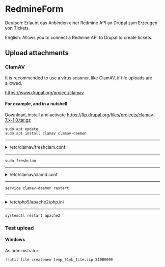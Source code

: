 # RedmineForm

Deutsch: Erlaubt das Anbinden einer Redmine API an Drupal zum Erzeugen von Tickets.

English: Allows you to connect a Redmine API to Drupal to create tickets.

## Upload attachments

### ClamAV

It is recommended to use a virus scanner, like ClamAV, if file uploads are allowed.

https://www.drupal.org/project/clamav

#### For example, and in a nutshell

Download, install and activate https://ftp.drupal.org/files/projects/clamav-7.x-1.0.tar.gz

```
sudo apt update
sudo apt install clamav clamav-daemon
```

---

<details>
<summary>/etc/clamav/freshclam.conf</summary>
<pre><code>
# Automatically created by the clamav-freshclam postinst
# Comments will get lost when you reconfigure the clamav-freshclam package

DatabaseOwner clamav
UpdateLogFile /var/log/clamav/freshclam.log
LogVerbose false
LogSyslog false
LogFacility LOG_LOCAL6
LogFileMaxSize 0
LogRotate true
LogTime true
Foreground false
Debug false
MaxAttempts 5
DatabaseDirectory /var/lib/clamav
DNSDatabaseInfo current.cvd.clamav.net
ConnectTimeout 30
ReceiveTimeout 30
TestDatabases yes
ScriptedUpdates yes
CompressLocalDatabase no
SafeBrowsing false
Bytecode true
NotifyClamd /etc/clamav/clamd.conf
\# Check for new database 24 times a day
Checks 24
DatabaseMirror db.local.clamav.net
DatabaseMirror database.clamav.net
<b># Proxy settings
HTTPProxyServer myproxy.com
HTTPProxyPort 1234
HTTPProxyUsername myusername
HTTPProxyPassword mypass</b>
</code></pre>
</details>

---

```
sudo freshclam
```

---

<details>
<summary>/etc/clamav/clamd.conf</summary>
<pre><code>
#Automatically Generated by clamav-daemon postinst
#To reconfigure clamd run #dpkg-reconfigure clamav-daemon
#Please read /usr/share/doc/clamav-daemon/README.Debian.gz for details
LocalSocket /var/run/clamav/clamd.ctl
FixStaleSocket true
LocalSocketGroup clamav
LocalSocketMode 666
# TemporaryDirectory is not set to its default /tmp here to make overriding
# the default with environment variables TMPDIR/TMP/TEMP possible
User clamav
ScanMail true
ScanArchive true
<b>ArchiveBlockEncrypted true</b>
MaxDirectoryRecursion 15
FollowDirectorySymlinks false
FollowFileSymlinks false
<b>ReadTimeout 1200</b>
MaxThreads 12
MaxConnectionQueueLength 15
LogSyslog false
LogRotate true
LogFacility LOG_LOCAL6
LogClean false
LogVerbose false
PreludeEnable no
PreludeAnalyzerName ClamAV
DatabaseDirectory /var/lib/clamav
OfficialDatabaseOnly false
SelfCheck 3600
Foreground false
Debug false
ScanPE true
MaxEmbeddedPE 10M
ScanOLE2 true
ScanPDF true
ScanHTML true
MaxHTMLNormalize 10M
MaxHTMLNoTags 2M
MaxScriptNormalize 5M
MaxZipTypeRcg 1M
ScanSWF true
DetectBrokenExecutables false
ExitOnOOM false
LeaveTemporaryFiles false
AlgorithmicDetection true
ScanELF true
IdleTimeout 30
CrossFilesystems true
PhishingSignatures true
PhishingScanURLs true
PhishingAlwaysBlockSSLMismatch false
PhishingAlwaysBlockCloak false
PartitionIntersection false
DetectPUA false
ScanPartialMessages false
HeuristicScanPrecedence false
StructuredDataDetection false
CommandReadTimeout 5
SendBufTimeout 200
MaxQueue 100
ExtendedDetectionInfo true
OLE2BlockMacros false
ScanOnAccess false
AllowAllMatchScan true
ForceToDisk false
DisableCertCheck false
DisableCache false
<b>MaxScanSize 511M</b>
<b>MaxFileSize 511M</b>
MaxRecursion 16
MaxFiles 10000
MaxPartitions 50
MaxIconsPE 100
PCREMatchLimit 10000
PCRERecMatchLimit 5000
<b>PCREMaxFileSize 511M</b>
ScanXMLDOCS true
ScanHWP3 true
MaxRecHWP3 16
<b>StreamMaxLength 511M</b>
LogFile /var/log/clamav/clamav.log
LogTime true
LogFileUnlock false
LogFileMaxSize 0
Bytecode true
BytecodeSecurity TrustSigned
BytecodeTimeout 60000
<b>TCPSocket 3310
TCPAddr localhost</b>
</code></pre>
</details>

---

```
service clamav-daemon restart
```

---

<details>
<summary>/etc/php5/apache2/php.ini</summary>
<pre><code>
max_execution_time = 1200
max_input_time = 1200
memory_limit = 511M
post_max_size = 511M
upload_max_filesize = 511M
</code></pre>
</details>

---

```
systemctl restart apache2
```

### Test upload

#### Windows

As administrator:

```
fsutil file createnew temp_51mb_file.zip 51000000
````
